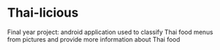 # Thai-licious
 Final year project: android application used to classify Thai food menus from pictures and provide more information about Thai food
